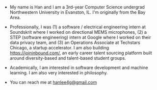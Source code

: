 - My name is Han and I am a 3rd-year Computer Science undergrad Northwestern University in Evanston, IL. I'm originally from the Bay Area.

- Professionally, I was (1) a software / electrical engineering intern at Soundskrit where I worked on directional MEMS microphones, (2) a STEP (software engineering) intern at Google where I worked on their data privacy team, and (3) an Operations Associate at Techstars Chicago, a startup accelerator. I am also building https://joininbound.com/, an early career talent sourcing platform built around diversity-based and talent-based student groups.

- Academically, I am interested in software development and machine learning. I am also very interested in philosophy.

- You can reach me at hanlee4g@gmail.com
<!---
hanlee4g/hanlee4g is a ✨ special ✨ repository because its `README.md` (this file) appears on your GitHub profile.
You can click the Preview link to take a look at your changes.
--->
